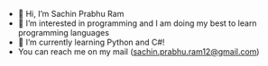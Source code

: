 - 👋 Hi, I’m Sachin Prabhu Ram
- 👀 I’m interested in programming and I am doing my best to learn programming languages
- 🌱 I’m currently learning Python and C#!
- You can reach me on my mail (sachin.prabhu.ram12@gmail.com)
<!---
sachin121103/sachin121103 is a ✨ special ✨ repository because its `README.md` (this file) appears on your GitHub profile.
You can click the Preview link to take a look at your changes.
--->
